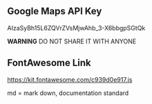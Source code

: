## Google Maps API Key

AIzaSyBh15L6ZQVrZVsMjwAhb_3-X6bbgpSGtQk

**WARNING**
DO NOT SHARE IT WITH ANYONE

## FontAwesome Link

https://kit.fontawesome.com/c939d0e917.js

md = mark down, documentation standard
